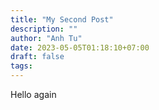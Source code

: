 ```yaml
---
title: "My Second Post"
description: ""
author: "Anh Tu"
date: 2023-05-05T01:18:10+07:00
draft: false
tags:
---
```


Hello again

